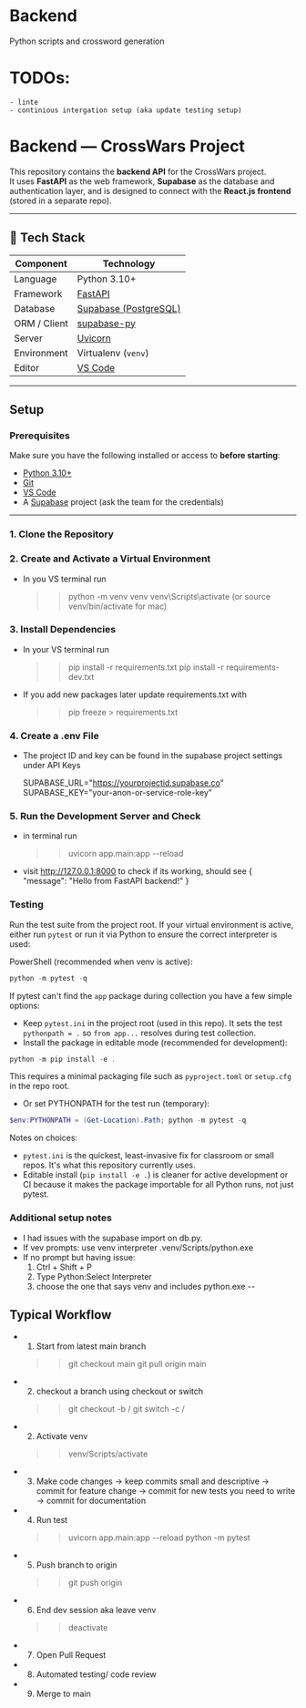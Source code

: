 # Backend
Python scripts and crossword generation

# TODOs:
    - linte
    - continious intergation setup (aka update testing setup)

# Backend — CrossWars Project

This repository contains the **backend API** for the CrossWars project.  
It uses **FastAPI** as the web framework, **Supabase** as the database and authentication layer, and is designed to connect with the **React.js frontend** (stored in a separate repo).

---

## 🚀 Tech Stack

| Component | Technology |
|------------|-------------|
| Language | Python 3.10+ |
| Framework | [FastAPI](https://fastapi.tiangolo.com/) |
| Database | [Supabase (PostgreSQL)](https://supabase.com) |
| ORM / Client | [supabase-py](https://github.com/supabase-community/supabase-py) |
| Server | [Uvicorn](https://www.uvicorn.org/) |
| Environment | Virtualenv (`venv`) |
| Editor | [VS Code](https://code.visualstudio.com/) |


--- 
## Setup
### Prerequisites

Make sure you have the following installed or access to **before starting**:

- [Python 3.10+](https://www.python.org/downloads/)
- [Git](https://git-scm.com/downloads)
- [VS Code](https://code.visualstudio.com/)
- A [Supabase](https://supabase.com) project (ask the team for the credentials)

---

### 1. Clone the Repository

### 2. Create and Activate a Virtual Environment
- In you VS terminal run
    >> python -m venv venv
    >> venv\Scripts\activate (or source venv/bin/activate for mac)
### 3. Install Dependencies
- In your VS terminal run
    >> pip install -r requirements.txt
    >> pip install -r requirements-dev.txt
- If you add new packages later update requirements.txt with
    >> pip freeze > requirements.txt
### 4. Create a .env File
- The project ID and key can be found in the supabase project settings under API Keys

    SUPABASE_URL="https://yourprojectid.supabase.co"
    SUPABASE_KEY="your-anon-or-service-role-key"
    
### 5. Run the Development Server and Check
- in terminal run 
   >> uvicorn app.main:app --reload
 - visit http://127.0.0.1:8000 to check if its working, should see { "message": "Hello from FastAPI backend!" }
 
### Testing

Run the test suite from the project root. If your virtual environment is active, either run `pytest` or run it via Python to ensure the correct interpreter is used:

PowerShell (recommended when venv is active):
```powershell
python -m pytest -q
```

If pytest can't find the `app` package during collection you have a few simple options:

- Keep `pytest.ini` in the project root (used in this repo). It sets the test `pythonpath = .` so `from app...` resolves during test collection.
- Install the package in editable mode (recommended for development):
```powershell
python -m pip install -e .
```
This requires a minimal packaging file such as `pyproject.toml` or `setup.cfg` in the repo root.
- Or set PYTHONPATH for the test run (temporary):
```powershell
$env:PYTHONPATH = (Get-Location).Path; python -m pytest -q
```

Notes on choices:
- `pytest.ini` is the quickest, least-invasive fix for classroom or small repos. It's what this repository currently uses.
- Editable install (`pip install -e .`) is cleaner for active development or CI because it makes the package importable for all Python runs, not just pytest.

### Additional setup notes
- I had issues with the supabase import on db.py.
- If vev prompts: use venv interpreter .venv/Scripts/python.exe
- If no prompt but having issue:
    1. Ctrl + Shift + P
    2. Type Python:Select Interpreter
    3. choose the one that says venv and includes python.exe
 --

## Typical Workflow
 - 1. Start from latest main branch
    >> git checkout main
    >> git pull origin main
 - 2. checkout a branch using checkout or switch
    >> git checkout -b <feature-or-fix>/<description>
    >> git switch -c <feature-or-fix>/<description>
 - 2. Activate venv
    >> venv/Scripts/activate
 - 3. Make code changes
    -> keep commits small and descriptive
    -> commit for feature change
    -> commit for new tests you need to write
    -> commit for documentation
 - 4. Run test
    >> uvicorn app.main:app --reload
    >> python -m pytest
 - 5. Push branch to origin
    >> git push origin <branch-name>
 - 6. End dev session aka leave venv
    >> deactivate
 - 7. Open Pull Request 
 - 8. Automated testing/ code review
 - 9. Merge to main
